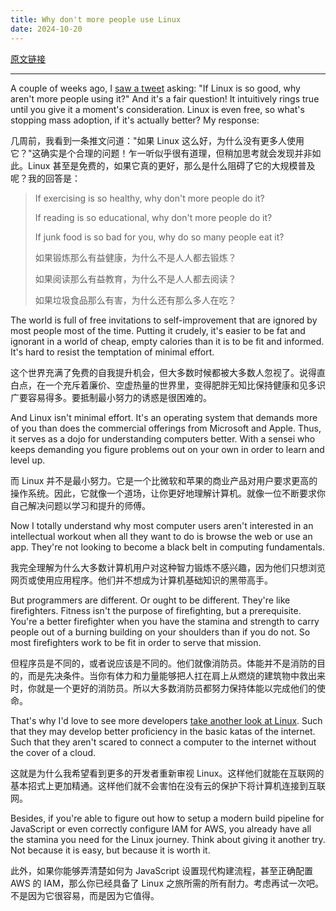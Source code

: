 ```yaml
---
title: Why don't more people use Linux
date: 2024-10-20
---
```

[原文链接](https://world.hey.com/dhh/why-don-t-more-people-use-linux-33b75f53)

---

A couple of weeks ago, I [saw a tweet](https://x.com/yacineMTB/status/1825361755133952326) asking: "If Linux is so good, why aren't more people using it?" And it's a fair question! It intuitively rings true until you give it a moment's consideration. Linux is even free, so what's stopping mass adoption, if it's actually better? My response:

几周前，我看到一条推文问道："如果 Linux 这么好，为什么没有更多人使用它？"这确实是个合理的问题！乍一听似乎很有道理，但稍加思考就会发现并非如此。Linux 甚至是免费的，如果它真的更好，那么是什么阻碍了它的大规模普及呢？我的回答是：

> If exercising is so healthy, why don't more people do it?  
>
> If reading is so educational, why don't more people do it?  
>
> If junk food is so bad for you, why do so many people eat it?
>
> 如果锻炼那么有益健康，为什么不是人人都去锻炼？
>
> 如果阅读那么有益教育，为什么不是人人都去阅读？
>
> 如果垃圾食品那么有害，为什么还有那么多人在吃？

The world is full of free invitations to self-improvement that are ignored by most people most of the time. Putting it crudely, it's easier to be fat and ignorant in a world of cheap, empty calories than it is to be fit and informed. It's hard to resist the temptation of minimal effort.

这个世界充满了免费的自我提升机会，但大多数时候都被大多数人忽视了。说得直白点，在一个充斥着廉价、空虚热量的世界里，变得肥胖无知比保持健康和见多识广要容易得多。要抵制最小努力的诱惑是很困难的。

And Linux isn't minimal effort. It's an operating system that demands more of you than does the commercial offerings from Microsoft and Apple. Thus, it serves as a dojo for understanding computers better. With a sensei who keeps demanding you figure problems out on your own in order to learn and level up.

而 Linux 并不是最小努力。它是一个比微软和苹果的商业产品对用户要求更高的操作系统。因此，它就像一个道场，让你更好地理解计算机。就像一位不断要求你自己解决问题以学习和提升的师傅。

Now I totally understand why most computer users aren't interested in an intellectual workout when all they want to do is browse the web or use an app. They're not looking to become a black belt in computing fundamentals.

我完全理解为什么大多数计算机用户对这种智力锻炼不感兴趣，因为他们只想浏览网页或使用应用程序。他们并不想成为计算机基础知识的黑带高手。

But programmers are different. Or ought to be different. They're like firefighters. Fitness isn't the purpose of firefighting, but a prerequisite. You're a better firefighter when you have the stamina and strength to carry people out of a burning building on your shoulders than if you do not. So most firefighters work to be fit in order to serve that mission.

但程序员是不同的，或者说应该是不同的。他们就像消防员。体能并不是消防的目的，而是先决条件。当你有体力和力量能够把人扛在肩上从燃烧的建筑物中救出来时，你就是一个更好的消防员。所以大多数消防员都努力保持体能以完成他们的使命。

That's why I'd love to see more developers [take another look at Linux](https://omakub.org/). Such that they may develop better proficiency in the basic katas of the internet. Such that they aren't scared to connect a computer to the internet without the cover of a cloud.

这就是为什么我希望看到更多的开发者重新审视 Linux。这样他们就能在互联网的基本招式上更加精通。这样他们就不会害怕在没有云的保护下将计算机连接到互联网。

Besides, if you're able to figure out how to setup a modern build pipeline for JavaScript or even correctly configure IAM for AWS, you already have all the stamina you need for the Linux journey. Think about giving it another try. Not because it is easy, but because it is worth it.

此外，如果你能够弄清楚如何为 JavaScript 设置现代构建流程，甚至正确配置 AWS 的 IAM，那么你已经具备了 Linux 之旅所需的所有耐力。考虑再试一次吧。不是因为它很容易，而是因为它值得。
